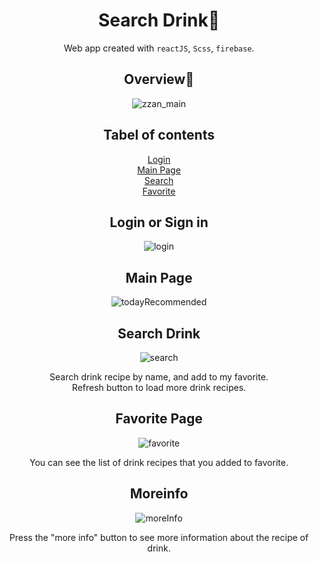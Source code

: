 <div align="center"> 

# Search Drink🍹

Web app created with `reactJS`, `Scss`, `firebase`.

## Overview👀
![zzan_main](https://user-images.githubusercontent.com/87105502/177447363-b9fef33b-9937-435a-9be2-f2dfe1e0f7fa.gif)

## Tabel of contents

[Login](#Login-or-Sign-in)<br/> 
[Main Page](#Main-Page)<br/> 
[Search](#Search-Drink)<br/> 
[Favorite](#Favorite-Page)<br/> 

## Login or Sign in
![login](https://user-images.githubusercontent.com/87105502/177447943-ed99cf0f-9ff4-44a5-87fa-efa137fe9869.PNG)

## Main Page
![todayRecommended](https://user-images.githubusercontent.com/87105502/177449396-7aa99126-810d-4a8d-be40-202a453543b0.PNG)

## Search Drink
![search](https://user-images.githubusercontent.com/87105502/177450042-26a248a7-f8fe-4828-84ef-42ecf2c56958.PNG)

Search drink recipe by name, and add to my favorite.<br/> 
Refresh button to load more drink recipes.

## Favorite Page
![favorite](https://user-images.githubusercontent.com/87105502/177450651-a6d1a723-c874-4efe-a053-02085c366e2e.PNG)

You can see the list of drink recipes that you added to favorite.

## Moreinfo
![moreInfo](https://user-images.githubusercontent.com/87105502/177450898-fc12b99d-37ba-47ce-8388-3f7f8000fb5a.PNG)

Press the "more info" button to see more information about the recipe of drink.
 </div>
